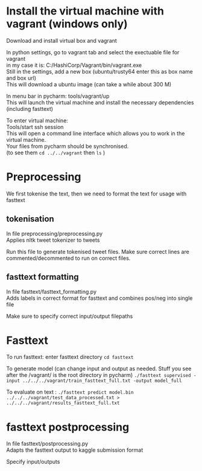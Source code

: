 # Install the virtual machine with vagrant (windows only)

Download and install virtual box and vagrant

In python settings, go to vagrant tab and select the exectuable file for vagrant  
in my case it is: C:/HashiCorp/Vagrant/bin/vagrant.exe  
Still in the settings, add a new box (ubuntu/trusty64 enter this as box name and box url)  
This will download a ubuntu image (can take a while about 300 M)  

In menu bar in pycharm: tools/vagrant/up  
This will launch the virtual machine and install the necessary dependencies (including fasttext)

To enter virtual machine:  
Tools/start ssh session  
This will open a command line interface which allows you to work in the virtual machine.  
Your files from pycharm should be synchronised.  
(to see them `cd ../../vagrant` then `ls` )

# Preprocessing

We first tokenise the text, then we need to format the text for usage with fasttext

## tokenisation
In file preprocessing/preprocessing.py  
Applies nltk tweet tokenizer to tweets

Run this file to generate tokenised tweet files. Make sure correct lines are commented/decommented to run on correct files.

## fasttext formatting
In file fasttext/fasttext_formatting.py  
Adds labels in correct format for fasttext and combines pos/neg into single file

Make sure to specify correct input/output filepaths

# Fasttext 
To run fasttext: enter fasttext directory
`cd fasttext`

To generate model (can change input and output as needed. Stuff you see after the /vagrant/ is the root directory in pycharm)
`./fasttext supervised -input ../../../vagrant/train_fasttext_full.txt -output model_full`

To evaluate on text :
`./fasttext predict model.bin ../../../vagrant/test_data_processed.txt > ../../../vagrant/results_fasttext_full.txt`

# fasttext postprocessing

In file fasttext/postprocessing.py  
Adapts the fasttext output to kaggle submission format

Specify input/outputs